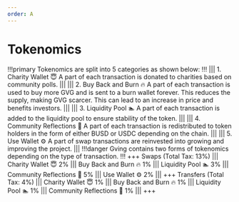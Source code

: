 ```yaml
---
order: A
---
```

# Tokenomics
!!!primary
Tokenomics are split into 5 categories as shown below:
!!!
||| 1. Charity Wallet :innocent:
A part of each transaction is donated to charities based on community polls.
|||
||| 2. Buy Back and Burn :fire:
A part of each transaction is used to buy more GVG and is sent to a burn wallet forever. This reduces the supply, making GVG scarcer. This can lead to an increase in price and benefits investors.
|||
||| 3. Liquidity Pool :swimmer:
A part of each transaction is added to the liquidity pool to ensure stability of the token.
||| 
||| 4. Community Reflections :gem:
A part of each transaction is redistributed to token holders in the form of either BUSD or USDC depending on the chain.
|||
||| 5. Use Wallet :gear:
A part of swap transactions are reinvested into growing and improving the project.
|||
!!!danger
Gving contains two forms of tokenomics depending on the type of transaction.
!!!
+++ Swaps (Total Tax: 13%)
||| Charity Wallet :innocent:
2%
||| Buy Back and Burn :fire:
1%
||| Liquidity Pool :swimmer:
3%
|||  Community Reflections :gem:
5%
||| Use Wallet :gear:
2%
|||
+++ Transfers (Total Tax: 4%)
||| Charity Wallet :innocent:
1%
||| Buy Back and Burn :fire:
1%
||| Liquidity Pool :swimmer:
1%
|||  Community Reflections :gem:
1%
|||
+++